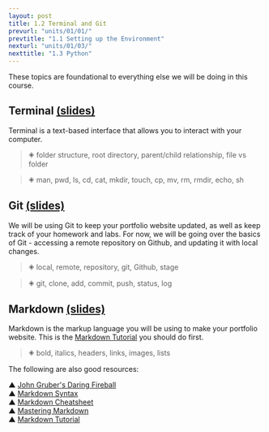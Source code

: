 ```yaml
---
layout: post
title: 1.2 Terminal and Git
prevurl: "units/01/01/"
prevtitle: "1.1 Setting up the Environment"
nexturl: "units/01/03/"
nexttitle: "1.3 Python"
---
```

These topics are foundational to everything else we will be doing in this course.

## Terminal [(slides)][t slides]
Terminal is a text-based interface that allows you to interact with your computer.

> 🞛 folder structure, root directory, parent/child relationship, file vs folder

> 🞛 man, pwd, ls, cd, cat, mkdir, touch, cp, mv, rm, rmdir, echo, sh

## Git [(slides)][gh slides]
We will be using Git to keep your portfolio website updated, as well as keep track of your homework and labs.
For now, we will be going over the basics of Git - accessing a remote repository on Github, and updating it with local changes.

> 🞛 local, remote, repository, git, Github, stage

> 🞛 git, clone, add, commit, push, status, log

## Markdown [(slides)][md slides]
Markdown is the markup language you will be using to make your portfolio website.
This is the [Markdown Tutorial](https://www.markdowntutorial.com/) you should do first.

> 🞛 bold, italics, headers, links, images, lists

The following are also good resources:

▲ [John Gruber's Daring Fireball](https://daringfireball.net/projects/markdown/)  
▲ [Markdown Syntax](https://www.markdownguide.org/basic-syntax/)  
▲ [Markdown Cheatsheet](https://github.com/adam-p/markdown-here/wiki/Markdown-Cheatsheet)  
▲ [Mastering Markdown](https://guides.github.com/features/mastering-markdown/)  
▲ [Markdown Tutorial](https://commonmark.org/help/)


[t slides]: https://docs.google.com/presentation/d/1BPYoFd7H3KoPspI3g46gtgqptdY8SAHnpiMBcv91Ye4/
[gh slides]: https://docs.google.com/presentation/d/1B6KLBh3yTG88z-TVBAuAAObmbN-6hUC5w8FQL2koYV4/
[md slides]: https://docs.google.com/presentation/d/1LUFNMnZdXiPFmvwKfFKPx-53yfFGHiNc0odcBcgJvJQ/
